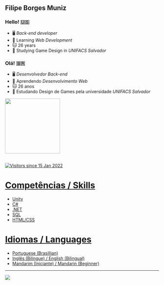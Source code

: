  ## Filipe Borges Muniz

### Hello! 🇺🇸

- 🖥️ *Back-end developer*
- 📝 Learning *Web Development*
- 🐱 26 years
- 👾 Studying Game Design in *UNIFACS Salvador*

### Olá! 🇧🇷

- 🖥️ *Desenvolvedor Back-end*
- 📝 Aprendendo *Desenvolvimento Web*
- 🐱 26 anos
- 👾 Estudando Design de Games pela universidade *UNIFACS Salvador*

<div>
  <a href="https://github.com/FMuniz312">
  <img height="180em" src="https://github-readme-stats.vercel.app/api?username=FMuniz312&show_icons=true&theme=tokyonight&include_all_commits=true&count_private=true"/>
</div>
  
 <div>
  <!--<img align="center" src="https://github-readme-stats.vercel.app/api/top-langs/?username=FMuniz312&layout=compact&hide=html&theme=dark" alt="FMuniz312">-->
 </div>

 <br/>
  
![Visitors since 15 Jan 2022](http://estruyf-github.azurewebsites.net/api/VisitorHit?user=FMuniz312&repo=FMuniz312&countColor=%237B1E7A)
  
 # Competências / Skills
- Unity
- C#
- .NET
- SQL
- HTML/CSS


 # Idiomas / Languages
- Portuguese (Brasillian)
- Inglês (Bilíngue) / English (Bilingual)
- Mandarim (Iniciante) / Mandarin (Beginner)
  
 <hr>  
<div>
  <a href="https://www.https://www.linkedin.com/in/filipe-borges-muniz-97917520a/" target="_blank"><img src="https://img.shields.io/badge/-LinkedIn-%230077B5?style=for-the-badge&logo=linkedin&logoColor=white" target="_blank">
  </a> 
</div

